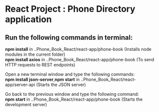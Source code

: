# React Project : Phone Directory application
## Run the following commands in terminal: <br>
**npm install** in ..Phone_Book_React/react-app/phone-book (Installs node modules in the current folder) <br>
**npm install axios** in ..Phone_Book_React/react-app/phone-book (To send HTTP requests to REST endpoints) <br>
 
Open a new terminal window and type the following commands: <br>
**npm install json-server**,**npm start** in ..Phone_Book_React/react-app/server-api (Starts the JSON server) <br>

Go back to the previous window and type the following command: <br>
**npm start** in ..Phone_Book_React/react-app/phone-book (Starts the development server)



